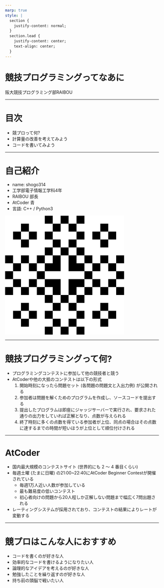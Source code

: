 ```yaml
---
marp: true
style: |
  section {
    justify-content: normal;
  }
  section.lead {
    justify-content: center;
    text-align: center;
  }
---
```

<!-- _class: lead -->
# 競技プログラミングってなあに

阪大競技プログラミング部RAIBOU

---
# 目次
- 競プロって何?
- 計算量の改善を考えてみよう
- コードを書いてみよう

---
# 自己紹介
- name: shogo314
- 工学部電子情報工学科4年
- RAIBOU 部長
- AtCoder 青
- 言語: C++ / Python3

![bg right 70%](icon.png)

---
# 競技プログラミングって何?
- プログラミングコンテストに参加して他の競技者と競う
- AtCoderや他の大抵のコンテストは以下の形式
   1. 開始時刻になったら問題セット (各問題の問題文と入出力例) が公開される
   1. 参加者は問題を解くためのプログラムを作成し、ソースコードを提出する
   1. 提出したプログラムは即座にジャッジサーバーで実行され、要求された通りの出力をしていれば正解となり、点数が与えられる
   1. 終了時刻に多くの点数を得ている参加者が上位、同点の場合はその点数に達するまでの時間が短いほうが上位として順位付けされる

---
# AtCoder
- 国内最大規模のコンテストサイト (世界的にも 2 ～ 4 番目くらい)
- 毎週土曜 (たまに日曜) の21:00~22:40にAtCoder Beginner Contestが開催されている
   - 毎週1万人近い人数が参加している
   - 最も難易度の低いコンテスト
   - 初心者向けの問題から20人程しか正解しない問題まで幅広く7問出題される
- レーティングシステムが採用されており、コンテストの結果によりレートが変動する

---
# 競プロはこんな人におすすめ
- コードを書くのが好きな人
- 効率的なコードを書けるようになりたい人
- 論理的なアイデアを考えるのが好きな人
- 勉強したことを繰り返すのが好きな人
- 持ち前の頭脳で戦いたい人
